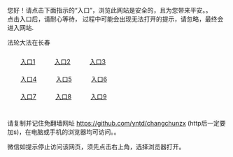 您好！请点击下面指示的“入口”，浏览此网站是安全的，且为您带来平安。。 <br/>
点击入口后，请耐心等待， 过程中可能会出现无法打开的提示，请忽略，最终会进入网站. </br>

法轮大法在长春<br/>
<div style="padding:10px"><a style="margin:20px" target="_blank" href="https://ds8g8vj8o72i.cloudfront.net/2Qpsp?xshrxc" id="ccLink1" rel="nofollow">入口1</a> <a target="_blank" style="margin:20px" href="https://d31mz0d45cqpj6.cloudfront.net/2Qpsp?jxlrha" id="ccLink2" rel="nofollow">入口2</a> <a style="margin:20px" target="_blank" href="https://d1kkg76b2sss72.cloudfront.net/2Qpsp?gnwbjyg" id="ccLink3" rel="nofollow">入口3</a></div>

<div style="padding:10px" ><a style="margin:20px" target="_blank" href="https://ds8g8vj8o72i.cloudfront.net/2Qpsp?xshrxc" id="ccLink4" rel="nofollow">入口4</a> <a style="margin:20px" href="https://d31mz0d45cqpj6.cloudfront.net/2Qpsp?jxlrha" target="_blank" id="ccLink5" rel="nofollow">入口5</a> <a style="margin:20px" href="https://d1kkg76b2sss72.cloudfront.net/2Qpsp?gnwbjyg" target="_blank" id="ccLink6" rel="nofollow">入口6</a></div>

<div style="padding:10px"><a style="margin:20px" target="_blank" href="https://ds8g8vj8o72i.cloudfront.net/2Qpsp?xshrxc" id="ccLink7" rel="nofollow">入口7</a> <a style="margin:20px" href="https://d31mz0d45cqpj6.cloudfront.net/2Qpsp?jxlrha" target="_blank" id="ccLink8" rel="nofollow">入口8</a> <a style="margin:20px" target="_blank" href="https://d1kkg76b2sss72.cloudfront.net/2Qpsp?gnwbjyg" id="ccLink9" rel="nofollow">入口9</a></div>

<br/>



请复制并记住免翻墙网址 https://github.com/yntd/changchunzx (http后一定要加s)，在电脑或手机的浏览器均可访问。。<br/>

微信如提示停止访问该网页，须先点击右上角，选择浏览器打开。
